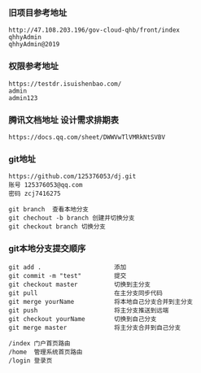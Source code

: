 ### 旧项目参考地址
```
http://47.108.203.196/gov-cloud-qhb/front/index
qhhyAdmin
qhhyAdmin@2019

```
### 权限参考地址
```
https://testdr.isuishenbao.com/
admin
admin123
```
### 腾讯文档地址 设计需求排期表
```
https://docs.qq.com/sheet/DWWVwTlVMRkNtSVBV
```

### git地址
```
https://github.com/125376053/dj.git
账号 125376053@qq.com
密码 zcj7416275
```
```
git branch  查看本地分支
git chechout -b branch 创建并切换分支
git checkout branch 切换分支

```
### git本地分支提交顺序
```
git add .                    添加
git commit -m "test"         提交
git checkout master          切换到主分支
git pull                     在主分支同步代码
git merge yourName           将本地自己分支合并到主分支
git push                     将主分支推送到远端 
git checkout yourName        切换到自己分支
git merge master             将主分支合并到自己分支 
```

```
/index 门户首页路由
/home  管理系统首页路由
/login 登录页  
```